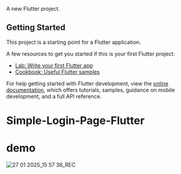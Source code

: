 
A new Flutter project.

## Getting Started

This project is a starting point for a Flutter application.

A few resources to get you started if this is your first Flutter project:

- [Lab: Write your first Flutter app](https://docs.flutter.dev/get-started/codelab)
- [Cookbook: Useful Flutter samples](https://docs.flutter.dev/cookbook)

For help getting started with Flutter development, view the
[online documentation](https://docs.flutter.dev/), which offers tutorials,
samples, guidance on mobile development, and a full API reference.
# Simple-Login-Page-Flutter

# demo
![27 01 2025_15 57 36_REC](https://github.com/user-attachments/assets/3747b7b7-e919-4d72-a651-72e36848469f)
